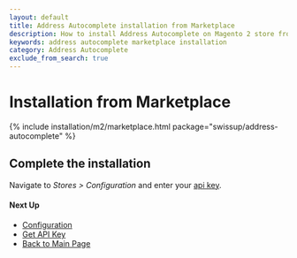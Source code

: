 ```yaml
---
layout: default
title: Address Autocomplete installation from Marketplace
description: How to install Address Autocomplete on Magento 2 store from Marketplace
keywords: address autocomplete marketplace installation
category: Address Autocomplete
exclude_from_search: true
---
```


# Installation from Marketplace

{% include installation/m2/marketplace.html package="swissup/address-autocomplete" %}

## Complete the installation

Navigate to _Stores > Configuration_ and enter your [api key](/m2/extensions/address-autocomplete/get-api-key/).

#### Next Up

 -  [Configuration](/m2/extensions/address-autocomplete/configuration/)
 -  [Get API Key](/m2/extensions/address-autocomplete/get-api-key/)
 -  [Back to Main Page](/m2/extensions/address-autocomplete/)
